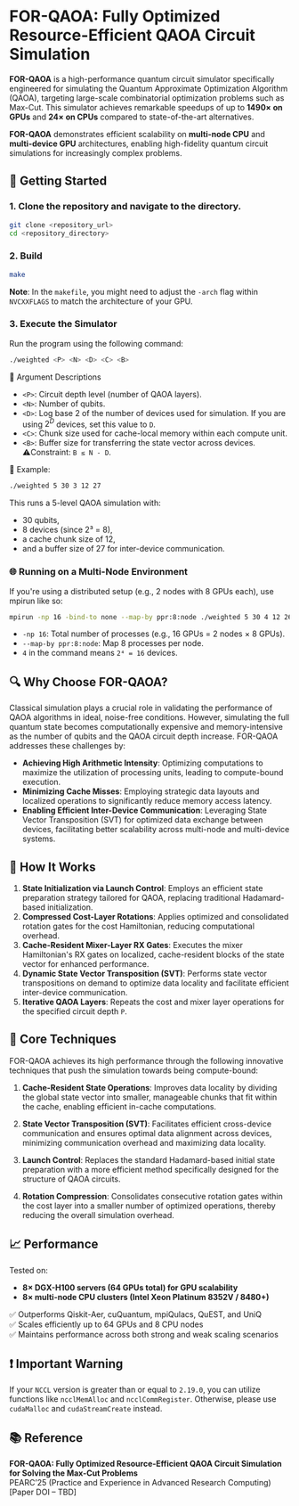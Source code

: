 # FOR-QAOA: Fully Optimized Resource-Efficient QAOA Circuit Simulation

**FOR-QAOA** is a high-performance quantum circuit simulator specifically engineered for simulating the Quantum Approximate Optimization Algorithm (QAOA), targeting large-scale combinatorial optimization problems such as Max-Cut. This simulator achieves remarkable speedups of up to **1490× on GPUs** and **24× on CPUs** compared to state-of-the-art alternatives.

**FOR-QAOA** demonstrates efficient scalability on **multi-node CPU** and **multi-device GPU** architectures, enabling high-fidelity quantum circuit simulations for increasingly complex problems.

## 🔧 Getting Started

### 1. Clone the repository and navigate to the directory.
```bash
git clone <repository_url>
cd <repository_directory>
```

### 2. Build
```bash
make
```
__Note__: In the `makefile`, you might need to adjust the `-arch` flag within `NVCXXFLAGS` to match the architecture of your GPU.
  
### 3.  Execute the Simulator
Run the program using the following command:
```bash
./weighted <P> <N> <D> <C> <B>
```
🧩 Argument Descriptions
 * `<P>`: Circuit depth level (number of QAOA layers).
 * `<N>`: Number of qubits.
 * `<D>`: Log base 2 of the number of devices used for simulation. If you are using $2^D$ devices, set this value to `D`.
 * `<C>`: Chunk size used for cache-local memory within each compute unit.
 * `<B>`: Buffer size for transferring the state vector across devices. ⚠️Constraint: `B ≤ N - D`.

📌 Example: 
```bash
./weighted 5 30 3 12 27
```
This runs a 5-level QAOA simulation with:

- 30 qubits,
- 8 devices (since 2³ = 8),
- a cache chunk size of 12,
- and a buffer size of 27 for inter-device communication.

### 🌐 Running on a Multi-Node Environment
If you're using a distributed setup (e.g., 2 nodes with 8 GPUs each), use mpirun like so:
```bash
mpirun -np 16 -bind-to none --map-by ppr:8:node ./weighted 5 30 4 12 26
```
- `-np 16`: Total number of processes (e.g., 16 GPUs = 2 nodes × 8 GPUs).
- `--map-by ppr:8:node`: Map 8 processes per node.
- `4` in the command means `2⁴ = 16` devices.

## 🔍 Why Choose FOR-QAOA?
Classical simulation plays a crucial role in validating the performance of QAOA algorithms in ideal, noise-free conditions. However, simulating the full quantum state becomes computationally expensive and memory-intensive as the number of qubits and the QAOA circuit depth increase. FOR-QAOA addresses these challenges by:

- **Achieving High Arithmetic Intensity**: Optimizing computations to maximize the utilization of processing units, leading to compute-bound execution.
- **Minimizing Cache Misses**: Employing strategic data layouts and localized operations to significantly reduce memory access latency.
- **Enabling Efficient Inter-Device Communication**: Leveraging State Vector Transposition (SVT) for optimized data exchange between devices, facilitating better scalability across multi-node and multi-device systems.

## 🧪 How It Works
1. **State Initialization via Launch Control**: Employs an efficient state preparation strategy tailored for QAOA, replacing traditional Hadamard-based initialization.
2. **Compressed Cost-Layer Rotations**: Applies optimized and consolidated rotation gates for the cost Hamiltonian, reducing computational overhead.
3. **Cache-Resident Mixer-Layer RX Gates**: Executes the mixer Hamiltonian's RX gates on localized, cache-resident blocks of the state vector for enhanced performance.
4. **Dynamic State Vector Transposition (SVT)**: Performs state vector transpositions on demand to optimize data locality and facilitate efficient inter-device communication.
5. **Iterative QAOA Layers**: Repeats the cost and mixer layer operations for the specified circuit depth `P`.


## 🧠 Core Techniques
FOR-QAOA achieves its high performance through the following innovative techniques that push the simulation towards being compute-bound:

1. **Cache-Resident State Operations**: Improves data locality by dividing the global state vector into smaller, manageable chunks that fit within the cache, enabling efficient in-cache computations.

2. **State Vector Transposition (SVT)**: Facilitates efficient cross-device communication and ensures optimal data alignment across devices, minimizing communication overhead and maximizing data locality.

3. **Launch Control**: Replaces the standard Hadamard-based initial state preparation with a more efficient method specifically designed for the structure of QAOA circuits.

4. **Rotation Compression**: Consolidates consecutive rotation gates within the cost layer into a smaller number of optimized operations, thereby reducing the overall simulation overhead.

## 📈 Performance
Tested on:
- **8× DGX-H100 servers (64 GPUs total) for GPU scalability**
- **8× multi-node CPU clusters (Intel Xeon Platinum 8352V / 8480+)**

✅ Outperforms Qiskit-Aer, cuQuantum, mpiQulacs, QuEST, and UniQ\
✅ Scales efficiently up to 64 GPUs and 8 CPU nodes\
✅ Maintains performance across both strong and weak scaling scenarios

## ❗ Important Warning
If your `NCCL` version is greater than or equal to `2.19.0`, you can utilize functions like `ncclMemAlloc` and `ncclCommRegister`. Otherwise, please use `cudaMalloc` and `cudaStreamCreate` instead.


## 📚 Reference
**FOR-QAOA: Fully Optimized Resource-Efficient QAOA Circuit Simulation for Solving the Max-Cut Problems**\
PEARC’25 (Practice and Experience in Advanced Research Computing)
[Paper DOI – TBD]

